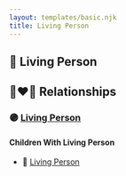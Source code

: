 ```yaml
---
layout: templates/basic.njk
title: Living Person
---
```

## 🔵 Living Person


## 👩‍❤️‍👨 Relationships

### 🟣 [Living Person](/people/9/90863432)

#### Children With Living Person
* 🔵 [Living Person](/people/5/51388326)